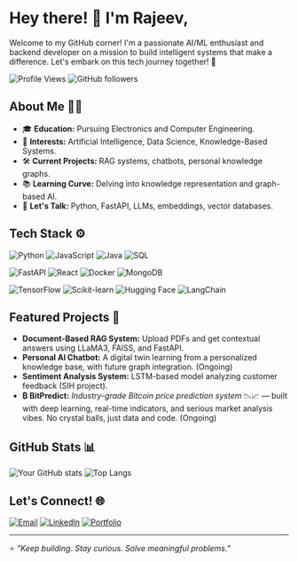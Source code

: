 # Hey there! 👋 I'm Rajeev,

Welcome to my GitHub corner! I'm a passionate AI/ML enthusiast and backend developer on a mission to build intelligent systems that make a difference. Let's embark on this tech journey together! 🚀

![Profile Views](https://komarev.com/ghpvc/?username=Arraj2611&color=blue) ![GitHub followers](https://img.shields.io/github/followers/Arraj2611?label=Followers&style=social)

## About Me 🧑‍💻

- 🎓 **Education:** Pursuing Electronics and Computer Engineering.
- 🧠 **Interests:** Artificial Intelligence, Data Science, Knowledge-Based Systems.
- 🛠️ **Current Projects:** RAG systems, chatbots, personal knowledge graphs.
- 📚 **Learning Curve:** Delving into knowledge representation and graph-based AI.
- 💬 **Let's Talk:** Python, FastAPI, LLMs, embeddings, vector databases.

## Tech Stack ⚙️

![Python](https://img.shields.io/badge/-Python-3776AB?style=flat-square&logo=python&logoColor=white)
![JavaScript](https://img.shields.io/badge/-JavaScript-F7DF1E?style=flat-square&logo=javascript&logoColor=black)
![Java](https://img.shields.io/badge/-Java-007396?style=flat-square&logo=java&logoColor=white)
![SQL](https://img.shields.io/badge/-SQL-4479A1?style=flat-square&logo=postgresql&logoColor=white)

![FastAPI](https://img.shields.io/badge/-FastAPI-009688?style=flat-square&logo=fastapi&logoColor=white)
![React](https://img.shields.io/badge/-React-61DAFB?style=flat-square&logo=react&logoColor=black)
![Docker](https://img.shields.io/badge/-Docker-2496ED?style=flat-square&logo=docker&logoColor=white)
![MongoDB](https://img.shields.io/badge/-MongoDB-47A248?style=flat-square&logo=mongodb&logoColor=white)

![TensorFlow](https://img.shields.io/badge/-TensorFlow-FF6F00?style=flat-square&logo=tensorflow&logoColor=white)
![Scikit-learn](https://img.shields.io/badge/-Scikit--learn-F7931E?style=flat-square&logo=scikit-learn&logoColor=white)
![Hugging Face](https://img.shields.io/badge/-Hugging%20Face-FFDA00?style=flat-square&logo=huggingface&logoColor=black)
![LangChain](https://img.shields.io/badge/-LangChain-000000?style=flat-square&logo=chainlink&logoColor=white)

## Featured Projects 🌟

- **Document-Based RAG System:** Upload PDFs and get contextual answers using LLaMA3, FAISS, and FastAPI.
- **Personal AI Chatbot:** A digital twin learning from a personalized knowledge base, with future graph integration. (Ongoing)
- **Sentiment Analysis System:** LSTM-based model analyzing customer feedback (SIH project).
- **₿ BitPredict:** *Industry-grade Bitcoin price prediction system* 📉📈 — built with deep learning, real-time indicators, and serious market analysis vibes. No crystal balls, just data and code. (Ongoing)

## GitHub Stats 📊

![Your GitHub stats](https://github-readme-stats.vercel.app/api?username=Arraj2611&show_icons=true&theme=radical)
![Top Langs](https://github-readme-stats.vercel.app/api/top-langs/?username=Arraj2611&layout=compact&theme=radical)

## Let's Connect! 🌐

[![Email](https://img.shields.io/badge/rajeevaken03@gmail.com-D14836?style=flat-square&logo=gmail&logoColor=white)](mailto:rajeevaken03@gmail.com)
[![LinkedIn](https://img.shields.io/badge/LinkedIn-rajeevaken-blue?style=flat-square&logo=linkedin&logoColor=white)](https://www.linkedin.com/in/rajeevaken/)
[![Portfolio](https://img.shields.io/badge/Portfolio-rajeevaken.dev-ff69b4?style=flat-square&logo=google-chrome&logoColor=white)](https://www.rajeevaken.dev/)

---

⭐️ *"Keep building. Stay curious. Solve meaningful problems."*

